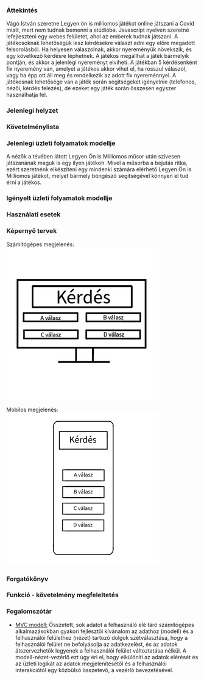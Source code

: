 ### Áttekintés

Vágó István szeretne Legyen ön is milliomos játékot online játszani a Covid miatt, mert nem tudnak bemenni a stúdióba. Javascript nyelven szeretné lefejleszteni egy webes felületet, ahol az emberek tudnak játszani. A játékosoknak lehetőségük lesz kérdésekre választ adni egy előre megadott felsorolásból. Ha helyesen válaszolnak, akkor nyereményük növekszik, és egy következő kérdésre léphetnek. A játékos megállhat a játék bármelyik pontján, és akkor a jelenlegi nyereményt elviheti. A játékban 5 kérdésenként fix nyeremény van, amelyet a játékos akkor vihet el, ha rosszul válaszol, vagy ha épp ott áll meg és rendelkezik az adott fix nyereménnyel. A játékosnak lehetősége van a játék során segítségeket igényelnie (telefonos, nézői, kérdés felezés), de ezeket egy játék során összesen egyszer használhatja fel.


### Jelenlegi helyzet

### Követelménylista

### Jelenlegi üzleti folyamatok modellje

A nézők a tévében látott Legyen Ön is Milliomos műsor után szívesen játszanának maguk is egy ilyen játékon. Mivel a műsorba a bejutás ritka, ezért szeretnénk elkészíteni egy mindenki számára elérhető Legyen Ön is Milliomos játékot, melyet bármely böngésző segítségével könnyen el tud érni a játékos.

### Igényelt üzleti folyamatok modellje

### Használati esetek

### Képernyő tervek

Számítógépes megjelenés:
![](../kepek/Milliomos-pc.png)

Mobilos megjelenés:
![](../kepek/Milliomos-mobil.png)

### Forgatókönyv

### Funkció - követelmény megfeleltetés

### Fogalomszótár

- [MVC modell:](https://hu.wikipedia.org/wiki/Modell-n%C3%A9zet-vez%C3%A9rl%C5%91)  Összetett, sok adatot a felhasználó elé táró számítógépes alkalmazásokban gyakori fejlesztői kívánalom az adathoz (modell) és a felhasználói felülethez (nézet) tartozó dolgok szétválasztása, hogy a felhasználói felület ne befolyásolja az adatkezelést, és az adatok átszervezhetők legyenek a felhasználói felület változtatása nélkül. A modell-nézet-vezérlő ezt úgy éri el, hogy elkülöníti az adatok elérését és az üzleti logikát az adatok megjelenítésétől és a felhasználói interakciótól egy közbülső összetevő, a vezérlő bevezetésével.